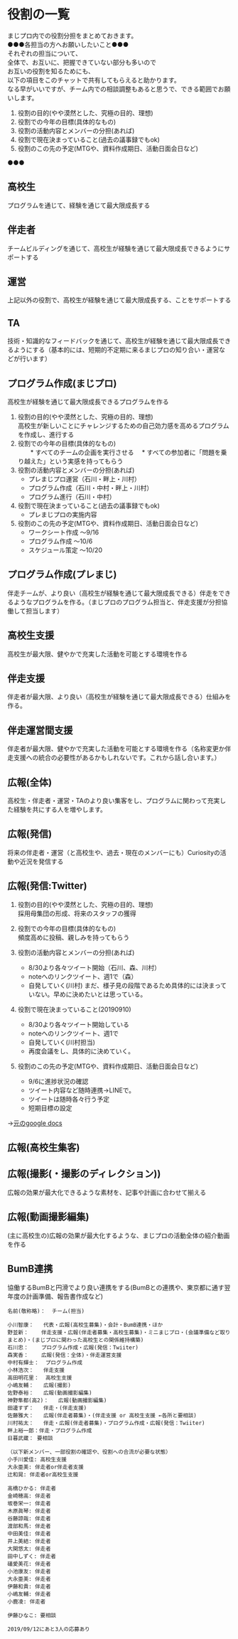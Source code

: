 # 役割の一覧
まじプロ内での役割分担をまとめておきます。  
●●●各担当の方へお願いしたいこと●●●  
それぞれの担当について、  
全体で、お互いに、把握できていない部分も多いので  
お互いの役割を知るためにも、  
以下の項目をこのチャットで共有してもらえると助かります。  
なる早がいいですが、チーム内での相談調整もあると思うで、できる範囲でお願いします。  
  
1. 役割の目的(やや漠然とした、究極の目的、理想)
1. 役割での今年の目標(具体的なもの)
1. 役割の活動内容とメンバーの分担(あれば)
1. 役割で現在決まっていること(過去の議事録でもok)
1. 役割のこの先の予定(MTGや、資料作成期日、活動日面会日など)  
  
●●●  
  
## 高校生
プログラムを通じて、経験を通じて最大限成長する

## 伴走者  
チームビルディングを通じて、高校生が経験を通じて最大限成長できるようにサポートする
## 運営  
上記以外の役割で、高校生が経験を通じて最大限成長する、ことをサポートする
## TA
技術・知識的なフィードバックを通じて、高校生が経験を通じて最大限成長できるようにする（基本的には、短期的不定期に来るまじプロの知り合い・運営などが行います）

## プログラム作成(まじプロ)
高校生が経験を通じて最大限成長できるプログラムを作る  
1. 役割の目的(やや漠然とした、究極の目的、理想)  
高校生が新しいことにチャレンジするための自己効力感を高めるプログラムを作成し、進行する  
1. 役割での今年の目標(具体的なもの)  
　　* すべてのチームの企画を実行させる
  　* すべての参加者に「問題を乗り越えた」という実感を持ってもらう
1. 役割の活動内容とメンバーの分担(あれば)  
    * プレまじプロ運営（石川・畔上・川村）
    * プログラム作成（石川・中村・畔上・川村）
    * プログラム進行（石川・中村）  
1. 役割で現在決まっていること(過去の議事録でもok)  
    * プレまじプロの実施内容  
1. 役割のこの先の予定(MTGや、資料作成期日、活動日面会日など)  
    * ワークシート作成 〜9/16
    * プログラム作成 〜10/6
    * スケジュール策定 〜10/20  
## プログラム作成(プレまじ)
伴走チームが、より良い（高校生が経験を通じて最大限成長できる）伴走をできるようなプログラムを作る。（まじプロのプログラム担当と、伴走支援が分担協働して担当します）
## 高校生支援
高校生が最大限、健やかで充実した活動を可能とする環境を作る
## 伴走支援
伴走者が最大限、より良い（高校生が経験を通じて最大限成長できる）仕組みを作る。
## 伴走運営間支援
伴走者が最大限、健やかで充実した活動を可能とする環境を作る（名称変更か伴走支援への統合の必要性があるかもしれないです。これから話し合います。）
## 広報(全体)
高校生・伴走者・運営・TAのより良い集客をし、プログラムに関わって充実した経験を共にする人を増やします。
## 広報(発信)
将来の伴走者・運営（と高校生や、過去・現在のメンバーにも）Curiosityの活動や近況を発信する
## 広報(発信:Twitter)
1. 役割の目的(やや漠然とした、究極の目的、理想)  
採用母集団の形成、将来のスタッフの獲得
1. 役割での今年の目標(具体的なもの)  
頻度高めに投稿、親しみを持ってもらう  
1. 役割の活動内容とメンバーの分担(あれば)
      * 8/30より各々ツイート開始（石川、森、川村）
      * noteへのリンクツイート、週1で（森）
      * 自発していく(川村)
まだ、様子見の段階であるため具体的には決まっていない。早めに決めたいとは思っている。  

1. 役割で現在決まっていること(20190910)  
      * 8/30より各々ツイート開始している
      * noteへのリンクツイート、週1で
      * 自発していく(川村担当)
      * 再度会議をし、具体的に決めていく。
1. 役割のこの先の予定(MTGや、資料作成期日、活動日面会日など)
      * 9/6に進捗状況の確認
      * ツイート内容など随時連携→LINEで。
      * ツイートは随時各々行う予定
      * 短期目標の設定  
  
→[元のgoogle docs](https://docs.google.com/document/d/12ufWW7Gcf2lt2nA7RehfgXQJULh3EdIIy_Nz1o54EL4/edit)
## 広報(高校生集客)
## 広報(撮影(・撮影のディレクション))
広報の効果が最大化できるような素材を、記事や計画に合わせて揃える
## 広報(動画撮影編集)
(主に高校生の)広報の効果が最大化するような、まじプロの活動全体の紹介動画を作る
## BumB連携
協働するBumBと円滑でより良い連携をする(BumBとの連携や、東京都に通す翌年度の計画準備、報告書作成など)

~~~
名前(敬称略)：  チーム(担当)

小川智康：	代表・広報(高校生募集)・会計・BumB連携・ほか
野並新：	伴走支援・広報(伴走者募集・高校生募集)・ミニまじプロ・(会議準備など取りまとめ)・(まじプロに関わった高校生との関係維持構築)
石川忠：	プログラム作成・広報(発信：Twiiter)
森実香：	広報(発信：全体)・伴走運営支援
中村有輝士：	プログラム作成
小林浩次：	伴走支援
高田明花里：	高校生支援
小嶋友輔：	広報(撮影)
佐野泰裕：	広報(動画撮影編集)
神野隼都(高2)：	広報(動画撮影編集)
田邊すず：	伴走・(伴走支援)
佐藤雅大：	広報(伴走者募集)・(伴走支援 or 高校生支援 ←各所と要相談)
川村祐太：	伴走・広報(伴走者募集)・プログラム作成・広報(発信：Twiiter)
畔上裕一郎：伴走・プログラム作成
日暮武蔵： 要相談

（以下新メンバー、一部役割の確認や、役割への合流が必要な状態）
小手川愛佳: 高校生支援
大永亜美: 伴走者or伴走者支援
辻和晃: 伴走者or高校生支援

高橋ひかる: 伴走者
金崎穂高: 伴走者
坂巻栄一: 伴走者
木原眞琴: 伴走者
谷藤諒哉: 伴走者
渡部和馬: 伴走者
中田美佳: 伴走者
井上美結: 伴走者
大関悠太: 伴走者
田中しずく: 伴走者
礒愛美花: 伴走者
小池康友: 伴走者
大永亜美: 伴走者
伊藤和貴: 伴走者
小嶋友輔: 伴走者
小鹿凌: 伴走者

伊藤ひなこ: 要相談

2019/09/12にあと3人の応募あり
~~~
